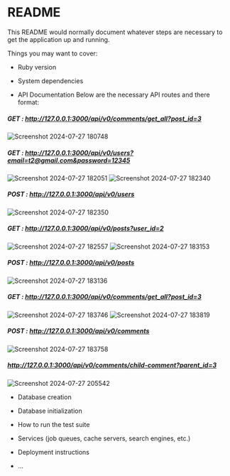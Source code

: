 # README

This README would normally document whatever steps are necessary to get the
application up and running.

Things you may want to cover:

* Ruby version

* System dependencies

* API Documentation
Below are the necessary API routes and there format:

##### GET : http://127.0.0.1:3000/api/v0/comments/get_all?post_id=3
![Screenshot 2024-07-27 180748](https://github.com/user-attachments/assets/9e0242cf-b786-4552-ac2e-cf366874d11c)


##### GET : http://127.0.0.1:3000/api/v0/users?email=t2@gmail.com&password=12345
![Screenshot 2024-07-27 182051](https://github.com/user-attachments/assets/635d9115-e7e7-48ef-8c91-bac21e12edda)
![Screenshot 2024-07-27 182340](https://github.com/user-attachments/assets/1cec2d7f-6f38-4720-933c-2bdfe1df217f)


##### POST : http://127.0.0.1:3000/api/v0/users
![Screenshot 2024-07-27 182350](https://github.com/user-attachments/assets/50284f40-47c1-49d0-acfb-aa89d0a909ac)


##### GET : http://127.0.0.1:3000/api/v0/posts?user_id=2
![Screenshot 2024-07-27 182557](https://github.com/user-attachments/assets/f05b56e1-4466-48a7-b6c7-89cead86d679)
![Screenshot 2024-07-27 183153](https://github.com/user-attachments/assets/e490d136-d3ef-4ccf-a1b2-9e4ae9b601b9)

##### POST : http://127.0.0.1:3000/api/v0/posts
![Screenshot 2024-07-27 183136](https://github.com/user-attachments/assets/14ada930-4375-47e3-a51b-b702e3e631df)


##### GET : http://127.0.0.1:3000/api/v0/comments/get_all?post_id=3
![Screenshot 2024-07-27 183746](https://github.com/user-attachments/assets/1eec0e78-6c17-47cc-abad-523e0839e35a)
![Screenshot 2024-07-27 183819](https://github.com/user-attachments/assets/22064ddc-6f13-4f9f-a69a-9849d2757d62)


##### POST : http://127.0.0.1:3000/api/v0/comments
![Screenshot 2024-07-27 183758](https://github.com/user-attachments/assets/59917764-4536-43de-9bb1-62a629ad89db)

##### http://127.0.0.1:3000/api/v0/comments/child-comment?parent_id=3
![Screenshot 2024-07-27 205542](https://github.com/user-attachments/assets/27ab16d7-2027-401c-8d82-cdffadd772a9)

* Database creation

* Database initialization

* How to run the test suite

* Services (job queues, cache servers, search engines, etc.)

* Deployment instructions

* ...
